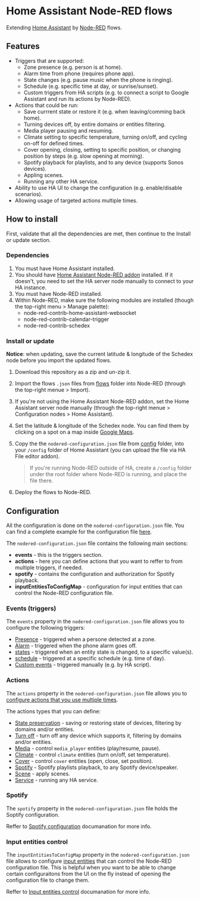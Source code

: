 # Home Assistant Node-RED flows
Extending [Home Assistant](http://home-assistant.io) by [Node-RED](http://nodered.org) flows.

## Features

* Triggers that are supported:
  * Zone presence (e.g. person is at home).
  * Alarm time from phone (requires phone app).
  * State changes (e.g. pause music when the phone is ringing).
  * Schedule (e.g. specific time at day, or sunrise/sunset).
  * Custom triggers from HA scripts (e.g. to connect a script to Google Assistant and run its actions by Node-RED).
* Actions that could be run:
  * Save currrent state or restore it (e.g. when leaving/comming back home).
  * Turning devices off, by entire domains or entities filtering.
  * Media player pausing and resuming.
  * Climate setting to specific temperature, turning on/off, and cycling on-off for defined times.
  * Cover opening, closing, setting to specific position, or changing position by steps (e.g. slow opening at morning).
  * Spotify playback for playlists, and to any device (supports Sonos devices).
  * Appling scenes.
  * Running any other HA service.
* Ability to use HA UI to change the configuration (e.g. enable/disable scenarios).
* Allowing usage of targeted actions multiple times.

## How to install
First, validate that all the dependencies are met, then continue to the Install or update section.

### Dependencies
1. You must have Home Assistant installed.
2. You should have [Home Assistant Node-RED addon](https://github.com/hassio-addons/addon-node-red) installed. If it doesn't, you need to set the HA server node manually to connect to your HA instance.
3. You must have Node-RED installed.
4. Within Node-RED, make sure the following modules are installed (though the top-right menu > Manage palette):
   * node-red-contrib-home-assistant-websocket
   * node-red-contrib-calendar-trigger
   * node-red-contrib-schedex

### Install or update
**Notice**: when updating, save the current latitude & longitude of the Schedex node before you import the updated flows.
1. Download this repository as a zip and un-zip it.
2. Import the flows `.json` files from [flows](/flows) folder into Node-RED (through the top-right menue > Import).
3. If you're not using the Home Assistant Node-RED addon, set the Home Assistant server node manually (through the top-right menue > Configuration nodes > Home Assistant).
4. Set the latitude & longitude of the Schedex node. You can find them by clicking on a spot on a map inside [Google Maps](http://maps.google.com).
5. Copy the the `nodered-configuration.json` file from [config](/config) folder, into your `/config` folder of Home Assistant (you can upload the file via HA File editor addon).

   > If you're running Node-RED outside of HA, create a `/config` folder under the root folder where Node-RED is running, and place the file there.

7. Deploy the flows to Node-RED.

## Configuration
All the configuration is done on the `nodered-configuration.json` file.
You can find a complete example for the configuration file [here](/config/nodered-configuration.json).

The `nodered-configuration.json` file contains the following main sections:
* **events** - this is the triggers section.
* **actions** - here you can define actions that you want to reffer to from multiple triggers, if needed.
* **spotify** - contains the configuration and authorization for Spotify playback.
* **inputEntitiesToConfigMap** - configuration for input entities that can control the Node-RED configuration file.

### Events (triggers)
The `events` property in the `nodered-configuration.json` file allows you to configure the following triggers:
* [Presence](/documantation/events/presence.md) - triggered when a persone detected at a zone.
* [Alarm](/documantation/events/alarm.md) - triggered when the phone alarm goes off.
* [states](/documantation/events/states.md) - triggered when an entity state is changed, to a specific value(s).
* [schedule](/documantation/events/schedule.md) - triggered at a specific schedule (e.g. time of day).
* [Custom events](/documantation/events/custom_events.md) - triggered manually (e.g. by HA script).

### Actions
The `actions` property in the `nodered-configuration.json` file allows you to [configure actions that you use multiple times](/documantation/actions/actions.md#multiple-usages-of-the-same-actions-object).

The actions types that you can define:
* [State preservation](/documantation/actions/statePreservation.md) - saving or restoring state of devices, filtering by domains and/or entities.
* [Turn off](/documantation/actions/turnOff.md) - turn off any device which supports it, filtering by domains and/or entities.
* [Media](/documantation/actions/media.md) - control `media_player` entities (play/resume, pause).
* [Climate](/documantation/actions/climate.md) - control `climate` entities (turn on/off, set temperature).
* [Cover](/documantation/actions/cover.md) - control `cover` entities (open, close, set position).
* [Spotify](/documantation/actions/spotify.md) - Spotify playlists playback, to any Spotify device/speaker.
* [Scene](/documantation/actions/scene.md) - apply scenes.
* [Service](/documantation/actions/service.md) - running any HA service.

### Spotify
The `spotify` property in the `nodered-configuration.json` file holds the Soptify configuration.

Reffer to [Spotify configuration](/documantation/spotify/spotify_configuration.md) documanation for more info.

### Input entities control
The `inputEntitiesToConfigMap` property in the `nodered-configuration.json` file allows to configure [input entities](https://www.home-assistant.io/integrations/#search/input_) that can control the Node-RED configuration file. This is helpful when you want to be able to change certain configuraitons from the UI on the fly instead of opening the configuration file to change them.

Reffer to [Input entities control](/documantation/inputEntitiesToConfigMap/inputEntitiesToConfigMap.md) documanation for more info.
